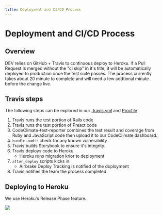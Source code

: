 ```yaml
---
title: Deployment and CI/CD Process
---
```


# Deployment and CI/CD Process

## Overview

DEV relies on GitHub + Travis to continuous deploy to Heroku. If a Pull Request is merged without the "ci skip" in it's title, it will be automatically deployed to production once the test suite passes. The process currently takes about 20 minute to complete and will need a few addtional minute before the change live.

## Travis steps

The following steps can be explored in our [.travis.yml](https://github.com/thepracticaldev/dev.to/blob/master/.travis.yml) and [Procfile](https://github.com/thepracticaldev/dev.to/blob/master/Procfile)

1. Travis runs the test portion of Rails code
1. Travis runs the test portion of Preact code
1. CodeClimate-test-reporter combines the test result and coverage from Ruby and JavaScript code then upload it to our CodeClimate dashboard.
1. `bundle-audit` check for any known vulnerability
1. Travis builds Storybook to ensure it's integrity.
1. Travis deploys code to Heroku
   - Heroku runs migration krior to deployment
1. `after_deploy` scripts kicks in
   - Airbrake Deploy Tracking is notified of the doployment
1. Travis notifies the team the process completed

## Deploying to Heroku

We use Heroku's Release Phase feature.

![](https://devcenter0.assets.heroku.com/article-images/1494371187-release-phase-diagram-3.png)
